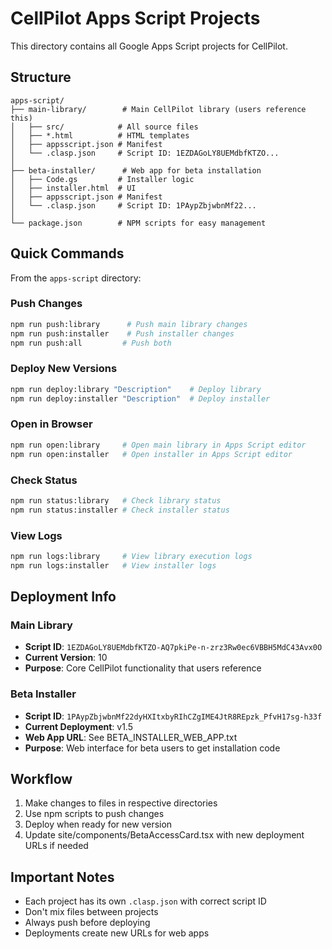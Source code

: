 # CellPilot Apps Script Projects

This directory contains all Google Apps Script projects for CellPilot.

## Structure

```
apps-script/
├── main-library/        # Main CellPilot library (users reference this)
│   ├── src/            # All source files
│   ├── *.html          # HTML templates
│   ├── appsscript.json # Manifest
│   └── .clasp.json     # Script ID: 1EZDAGoLY8UEMdbfKTZO...
│
├── beta-installer/      # Web app for beta installation
│   ├── Code.gs         # Installer logic
│   ├── installer.html  # UI
│   ├── appsscript.json # Manifest
│   └── .clasp.json     # Script ID: 1PAypZbjwbnMf22...
│
└── package.json        # NPM scripts for easy management
```

## Quick Commands

From the `apps-script` directory:

### Push Changes
```bash
npm run push:library      # Push main library changes
npm run push:installer    # Push installer changes
npm run push:all         # Push both
```

### Deploy New Versions
```bash
npm run deploy:library "Description"    # Deploy library
npm run deploy:installer "Description"  # Deploy installer
```

### Open in Browser
```bash
npm run open:library     # Open main library in Apps Script editor
npm run open:installer   # Open installer in Apps Script editor
```

### Check Status
```bash
npm run status:library   # Check library status
npm run status:installer # Check installer status
```

### View Logs
```bash
npm run logs:library     # View library execution logs
npm run logs:installer   # View installer logs
```

## Deployment Info

### Main Library
- **Script ID**: `1EZDAGoLY8UEMdbfKTZO-AQ7pkiPe-n-zrz3Rw0ec6VBBH5MdC43Avx0O`
- **Current Version**: 10
- **Purpose**: Core CellPilot functionality that users reference

### Beta Installer
- **Script ID**: `1PAypZbjwbnMf22dyHXItxbyRIhCZgIME4JtR8REpzk_PfvH17sg-h33f`
- **Current Deployment**: v1.5
- **Web App URL**: See BETA_INSTALLER_WEB_APP.txt
- **Purpose**: Web interface for beta users to get installation code

## Workflow

1. Make changes to files in respective directories
2. Use npm scripts to push changes
3. Deploy when ready for new version
4. Update site/components/BetaAccessCard.tsx with new deployment URLs if needed

## Important Notes

- Each project has its own `.clasp.json` with correct script ID
- Don't mix files between projects
- Always push before deploying
- Deployments create new URLs for web apps